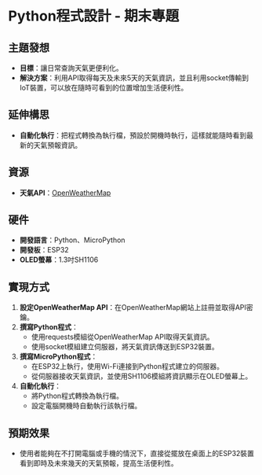 # Python程式設計 - 期末專題

## 主題發想
- **目標**：讓日常查詢天氣更便利化。
- **解決方案**：利用API取得每天及未來5天的天氣資訊，並且利用socket傳輸到IoT裝置，可以放在隨時可看到的位置增加生活便利性。

## 延伸構思
- **自動化執行**：把程式轉換為執行檔，預設於開機時執行，這樣就能隨時看到最新的天氣預報資訊。

## 資源
- **天氣API**：[OpenWeatherMap](https://home.openweathermap.org/)

## 硬件
- **開發語言**：Python、MicroPython
- **開發板**：ESP32
- **OLED螢幕**：1.3吋SH1106

## 實現方式
1. **設定OpenWeatherMap API**：在OpenWeatherMap網站上註冊並取得API密鑰。
2. **撰寫Python程式**：
   - 使用requests模組從OpenWeatherMap API取得天氣資訊。
   - 使用socket模組建立伺服器，將天氣資訊傳送到ESP32裝置。
3. **撰寫MicroPython程式**：
   - 在ESP32上執行，使用Wi-Fi連接到Python程式建立的伺服器。
   - 從伺服器接收天氣資訊，並使用SH1106模組將資訊顯示在OLED螢幕上。
4. **自動化執行**：
   - 將Python程式轉換為執行檔。
   - 設定電腦開機時自動執行該執行檔。

## 預期效果
- 使用者能夠在不打開電腦或手機的情況下，直接從擺放在桌面上的ESP32裝置看到即時及未來幾天的天氣預報，提高生活便利性。
